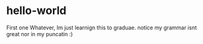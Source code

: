 # hello-world
First one
Whatever, Im just learnign this to graduae. notice my grammar isnt great nor in my puncatin :)
